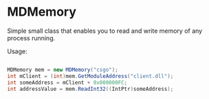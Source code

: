 # MDMemory
Simple small class that enables you to read and write memory of any process running.

Usage:
```C#

MDMemory mem = new MDMemory("csgo");
int mClient = (int)mem.GetModuleAddress("client.dll");
int someAddress = mClient + 0x000000FC;
int addressValue = mem.ReadInt32((IntPtr)someAddress);

```
